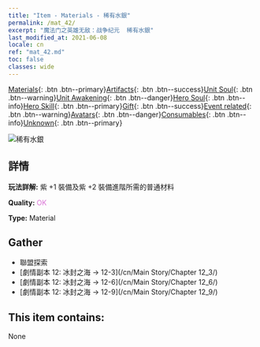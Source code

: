 ```yaml
---
title: "Item - Materials - 稀有水銀"
permalink: /mat_42/
excerpt: "魔法门之英雄无敌：战争纪元  稀有水銀"
last_modified_at: 2021-06-08
locale: cn
ref: "mat_42.md"
toc: false
classes: wide
---
```

 [Materials](/ItemsCN/){: .btn .btn--primary}[Artifacts](/ItemsCN/Artifacts/){: .btn .btn--success}[Unit Soul](/ItemsCN/UnitSoul/){: .btn .btn--warning}[Unit Awakening](/ItemsCN/UnitAwakening/){: .btn .btn--danger}[Hero Soul](/ItemsCN/HeroSoul/){: .btn .btn--info}[Hero Skill](/ItemsCN/HeroSkill/){: .btn .btn--primary}[Gift](/ItemsCN/Gift/){: .btn .btn--success}[Event related](/ItemsCN/Events/){: .btn .btn--warning}[Avatars](/ItemsCN/Avatars/){: .btn .btn--danger}[Consumables](/ItemsCN/Consumables/){: .btn .btn--info}[Unknown](/ItemsCN/Unknown/){: .btn .btn--primary}

 ![稀有水銀](/images/t/i_cailiao_shuiyin2.png)

## 詳情
 **玩法詳解:** 紫 +1 裝備及紫 +2 裝備進階所需的普通材料

 **Quality:** <span style="color: #DA70D6">OK</span>

 **Type:** Material

## Gather

*    聯盟探索 
*    [劇情副本 12: 冰封之海 -> 12-3](/cn/Main Story/Chapter 12_3/) 
*    [劇情副本 12: 冰封之海 -> 12-6](/cn/Main Story/Chapter 12_6/) 
*    [劇情副本 12: 冰封之海 -> 12-9](/cn/Main Story/Chapter 12_9/) 

## This item contains:

  None

